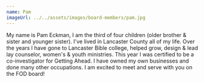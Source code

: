 ```yaml
---
name: Pam
imageUrl: ../../assets/images/board-members/pam.jpg
---
```


My name is Pam Eckman, I am the third of four children (older brother & sister and younger sister). I've lived in Lancaster County all of my life. Over the years I have gone to Lancaster Bible college, helped grow, design & lead lay counselor, women's & youth ministries. This year I was certified to be a co-investigator for Getting Ahead. I have owned my own businesses and done many other occupations. I am excited to meet and serve with you on the FOD board!
